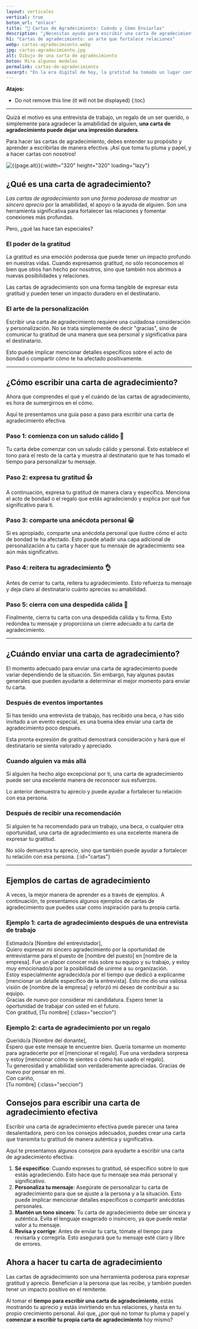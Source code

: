 ```yaml
---
layout: verticales
vertical: true
boton_url: "enlace"
title: "💌 Cartas de Agradecimiento: Cuándo y Cómo Enviarlas"
description: "¿Necesitas ayuda para escribir una carta de agradecimiento? Tenemos los consejos y ejemplos que necesitas. ¡Haz clic aquí para aprender más!"
h1: "Cartas de agradecimiento: un arte que fortalece relaciones"
webp: cartas-agradecimiento.webp
jpg: cartas-agradecimiento.jpg
alt: Dibujo de una carta de agradecimiento
boton: Mira algunos modelos
permalink: cartas-de-agradecimiento
excerpt: "En la era digital de hoy, la gratitud ha tomado un lugar central en nuestras interacciones. ¿Y qué mejor manera de **expresar tu agradecimiento que a través de una carta de agradecimiento** bien redactada?"
---
```

**Atajos:**

* Do not remove this line (it will not be displayed)
{:toc}

-----

Quizá el motivo es una entrevista de trabajo, un regalo de un ser querido, o simplemente para agradecer la amabilidad de alguien, **una carta de agradecimiento puede dejar una impresión duradera**.

Para hacer las cartas de agradecimiento, debes entender su propósito y aprender a escribirlas de manera efectiva. ¡Así que toma tu pluma y papel, y a hacer cartas con nosotros!

![{{page.alt}}]({{site.baseurl}}/img/{{page.webp}} "Cartas gratitud"){:width="320" height="320" loading="lazy"}

## ¿Qué es una carta de agradecimiento?

*Las cartas de agradecimiento son una forma poderosa de mostrar un sincero aprecio* por la amabilidad, el apoyo o la ayuda de alguien. Son una herramienta significativa para fortalecer las relaciones y fomentar conexiones más profundas.

Pero, ¿qué las hace tan especiales?

### El poder de la gratitud

La gratitud es una emoción poderosa que puede tener un impacto profundo en nuestras vidas. Cuando expresamos gratitud, no sólo reconocemos el bien que otros han hecho por nosotros, sino que también nos abrimos a nuevas posibilidades y relaciones.

Las cartas de agradecimiento son una forma tangible de expresar esta gratitud y pueden tener un impacto duradero en el destinatario.

### El arte de la personalización

Escribir una carta de agradecimiento requiere una cuidadosa consideración y personalización. No se trata simplemente de decir "gracias", sino de comunicar tu gratitud de una manera que sea personal y significativa para el destinatario.

Esto puede implicar mencionar detalles específicos sobre el acto de bondad o compartir cómo te ha afectado positivamente.

-----

## ¿Cómo escribir una carta de agradecimiento?

Ahora que comprendes el qué y el cuándo de las cartas de agradecimiento, es hora de sumergirnos en el cómo.

Aquí te presentamos una guía paso a paso para escribir una carta de agradecimiento efectiva.

### Paso 1: comienza con un saludo cálido 👋

Tu carta debe comenzar con un saludo cálido y personal. Esto establece el tono para el resto de la carta y muestra al destinatario que te has tomado el tiempo para personalizar tu mensaje.

### Paso 2: expresa tu gratitud 👍

A continuación, expresa tu gratitud de manera clara y específica. Menciona el acto de bondad o el regalo que estás agradeciendo y explica por qué fue significativo para ti.

### Paso 3: comparte una anécdota personal 😀

Si es apropiado, comparte una anécdota personal que ilustre cómo el acto de bondad te ha afectado. Esto puede añadir una capa adicional de personalización a tu carta y hacer que tu mensaje de agradecimiento sea aún más significativo.

### Paso 4: reitera tu agradecimiento 👌

Antes de cerrar tu carta, reitera tu agradecimiento. Esto refuerza tu mensaje y deja claro al destinatario cuánto aprecias su amabilidad.

### Paso 5: cierra con una despedida cálida 🤗

Finalmente, cierra tu carta con una despedida cálida y tu firma. Esto redondea tu mensaje y proporciona un cierre adecuado a tu carta de agradecimiento.

-----

## ¿Cuándo enviar una carta de agradecimiento?

El momento adecuado para enviar una carta de agradecimiento puede variar dependiendo de la situación. Sin embargo, hay algunas pautas generales que pueden ayudarte a determinar el mejor momento para enviar tu carta.

### Después de eventos importantes

Si has tenido una entrevista de trabajo, has recibido una beca, o has sido invitado a un evento especial, es una buena idea enviar una carta de agradecimiento poco después.

Esta pronta expresión de gratitud demostrará consideración y hará que el destinatario se sienta valorado y apreciado.

### Cuando alguien va más allá

Si alguien ha hecho algo excepcional por ti, una carta de agradecimiento puede ser una excelente manera de reconocer sus esfuerzos.

Lo anterior demuestra tu aprecio y puede ayudar a fortalecer tu relación con esa persona.

### Después de recibir una recomendación

Si alguien te ha recomendado para un trabajo, una beca, o cualquier otra oportunidad, una carta de agradecimiento es una excelente manera de expresar tu gratitud.

No sólo demuestra tu aprecio, sino que también puede ayudar a fortalecer tu relación con esa persona.
{:id="cartas"}

-----

## Ejemplos de cartas de agradecimiento

A veces, la mejor manera de aprender es a través de ejemplos. A continuación, te presentamos algunos ejemplos de cartas de agradecimiento que puedes usar como inspiración para tu propia carta.

### Ejemplo 1: carta de agradecimiento después de una entrevista de trabajo

Estimado/a [Nombre del entrevistador],  
Quiero expresar mi sincero agradecimiento por la oportunidad de entrevistarme para el puesto de [nombre del puesto] en [nombre de la empresa]. Fue un placer conocer más sobre su equipo y su trabajo, y estoy muy emocionado/a por la posibilidad de unirme a su organización.  
Estoy especialmente agradecido/a por el tiempo que dedicó a explicarme [mencionar un detalle específico de la entrevista]. Esto me dio una valiosa visión de [nombre de la empresa] y reforzó mi deseo de contribuir a su equipo.  
Gracias de nuevo por considerar mi candidatura. Espero tener la oportunidad de trabajar con usted en el futuro.  
Con gratitud,
[Tu nombre]
{:class="seccion"}

### Ejemplo 2: carta de agradecimiento por un regalo

Querido/a [Nombre del donante],  
Espero que este mensaje te encuentre bien. Quería tomarme un momento para agradecerte por el [mencionar el regalo]. Fue una verdadera sorpresa y estoy [mencionar cómo te sientes o cómo has usado el regalo].  
Tu generosidad y amabilidad son verdaderamente apreciadas. Gracias de nuevo por pensar en mí.  
Con cariño,  
[Tu nombre]
{:class="seccion"}

## Consejos para escribir una carta de agradecimiento efectiva

Escribir una carta de agradecimiento efectiva puede parecer una tarea desalentadora, pero con los consejos adecuados, puedes crear una carta que transmita tu gratitud de manera auténtica y significativa.

Aquí te presentamos algunos consejos para ayudarte a escribir una carta de agradecimiento efectiva:

1. **Sé específico**: Cuando expreses tu gratitud, sé específico sobre lo que estás agradeciendo. Esto hace que tu mensaje sea más personal y significativo.
2. **Personaliza tu mensaje**: Asegúrate de personalizar tu carta de agradecimiento para que se ajuste a la persona y a la situación. Esto puede implicar mencionar detalles específicos o compartir anécdotas personales.
3. **Mantén un tono sincero**: Tu carta de agradecimiento debe ser sincera y auténtica. Evita el lenguaje exagerado o insincero, ya que puede restar valor a tu mensaje.
4. **Revisa y corrige**: Antes de enviar tu carta, tómate el tiempo para revisarla y corregirla. Esto asegurará que tu mensaje esté claro y libre de errores.

## Ahora a hacer tu carta de agradecimiento

Las cartas de agradecimiento son una herramienta poderosa para expresar gratitud y aprecio. Benefician a la persona que las recibe, y también pueden tener un impacto positivo en el remitente.

Al tomar el **tiempo para escribir una carta de agradecimiento**, estás mostrando tu aprecio y estás invirtiendo en tus relaciones, y hasta en tu propio crecimiento personal. Así que, ¿por qué no tomar tu pluma y papel y **comenzar a escribir tu propia carta de agradecimiento** hoy mismo?
